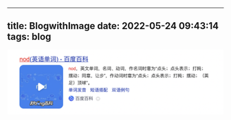 ---

title: BlogwithImage
date: 2022-05-24 09:43:14
tags: blog
----------

![image.png](https://raw.githubusercontent.com/CPyeah/CPyeah.github.io/master/source/_posts/assets/1653356643175-image.png)
